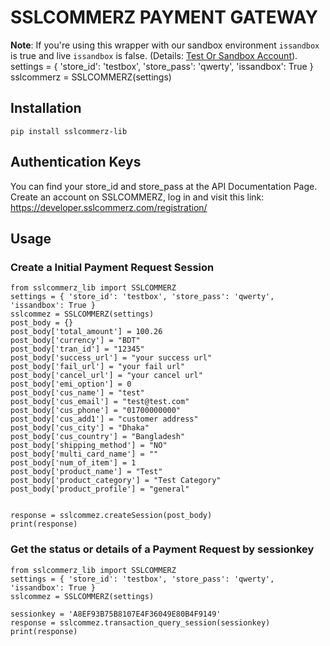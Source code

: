 # SSLCOMMERZ PAYMENT GATEWAY

**Note**: If you're using this wrapper with our sandbox environment `issandbox` is true and live `issandbox` is false. (Details: [Test Or Sandbox Account](https://developer.sslcommerz.com/)).
settings = { 'store_id': 'testbox', 'store_pass': 'qwerty', 'issandbox': True }
sslcommerz = SSLCOMMERZ(settings)

## Installation

`pip install sslcommerz-lib`

## Authentication Keys

You can find your store_id and store_pass at the API Documentation Page.
Create an account on SSLCOMMERZ, log in and visit this link:
https://developer.sslcommerz.com/registration/

## Usage

### Create a Initial Payment Request Session 

    from sslcommerz_lib import SSLCOMMERZ 
    settings = { 'store_id': 'testbox', 'store_pass': 'qwerty', 'issandbox': True }
    sslcommez = SSLCOMMERZ(settings)
    post_body = {}
    post_body['total_amount'] = 100.26
    post_body['currency'] = "BDT"
    post_body['tran_id'] = "12345"
    post_body['success_url'] = "your success url"
    post_body['fail_url'] = "your fail url"
    post_body['cancel_url'] = "your cancel url"
    post_body['emi_option'] = 0
    post_body['cus_name'] = "test"
    post_body['cus_email'] = "test@test.com"
    post_body['cus_phone'] = "01700000000"
    post_body['cus_add1'] = "customer address"
    post_body['cus_city'] = "Dhaka"
    post_body['cus_country'] = "Bangladesh"
    post_body['shipping_method'] = "NO"
    post_body['multi_card_name'] = ""
    post_body['num_of_item'] = 1
    post_body['product_name'] = "Test"
    post_body['product_category'] = "Test Category"
    post_body['product_profile'] = "general"


    response = sslcommez.createSession(post_body)
    print(response)

### Get the status or details of a Payment Request by sessionkey

    from sslcommerz_lib import SSLCOMMERZ 
    settings = { 'store_id': 'testbox', 'store_pass': 'qwerty', 'issandbox': True }
    sslcommez = SSLCOMMERZ(settings)

    sessionkey = 'A8EF93B75B8107E4F36049E80B4F9149'
    response = sslcommez.transaction_query_session(sessionkey)
    print(response)


